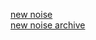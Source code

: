 [new noise](https://open.spotify.com/playlist/0u1U5Xc6ZkBH6bbNDZDwSI?si=2982676f946d4dd2)
<br>
[new noise archive](https://open.spotify.com/playlist/2cVWSXxIZMBiI9dfKsepjI?si=f0501f8a2d884e90)
